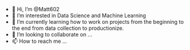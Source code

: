 - 👋 Hi, I’m @Matt602
- 👀 I’m interested in Data Science and Machine Learning
- 🌱 I’m currently learning how to work on projects from the beginning to the end from data collection to productionize.
- 💞️ I’m looking to collaborate on ...
- 📫 How to reach me ...

<!---
Matt602/Matt602 is a ✨ special ✨ repository because its `README.md` (this file) appears on your GitHub profile.
You can click the Preview link to take a look at your changes.
--->
